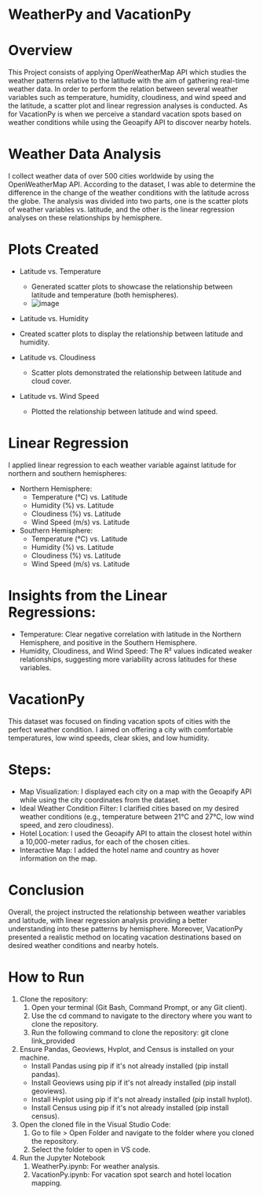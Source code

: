 # WeatherPy and VacationPy
# Overview
This Project consists of applying OpenWeatherMap API which studies the weather patterns relative to the latitude with the aim of gathering real-time weather data. In order to perform the relation between several weather variables such as temperature, humidity, cloudiness, and wind speed and the latitude, a scatter plot and linear regression analyses is conducted. As for VacationPy is when we perceive a standard vacation spots based on weather conditions while using the Geoapify API to discover nearby hotels.

# Weather Data Analysis
I collect weather data of over 500 cities worldwide by using the OpenWeatherMap API. According to the dataset, I was able to determine the difference in the change of the weather conditions with the latitude across the globe. The analysis was divided into two parts, one is the scatter plots of weather variables vs. latitude, and the other is the linear regression analyses on these relationships by hemisphere.

# Plots Created
 - Latitude vs. Temperature
     - Generated scatter plots to showcase the relationship between latitude and temperature (both hemispheres).
     - ![image](https://github.com/user-attachments/assets/3e9dec9a-a298-45bd-8b30-c1fc025f3c13)

 - Latitude vs. Humidity
  - Created scatter plots to display the relationship between latitude and humidity.
 - Latitude vs. Cloudiness
   -  Scatter plots demonstrated the relationship between latitude and cloud cover.
- Latitude vs. Wind Speed
  - Plotted the relationship between latitude and wind speed.
# Linear Regression
I applied linear regression to each weather variable against latitude for northern and southern hemispheres:
- Northern Hemisphere:
  - Temperature (°C) vs. Latitude
  - Humidity (%) vs. Latitude
  - Cloudiness (%) vs. Latitude
  - Wind Speed (m/s) vs. Latitude
- Southern Hemisphere:
  - Temperature (°C) vs. Latitude
  - Humidity (%) vs. Latitude
  - Cloudiness (%) vs. Latitude
  - Wind Speed (m/s) vs. Latitude
    
# Insights from the Linear Regressions:
- Temperature: Clear negative correlation with latitude in the Northern Hemisphere, and positive in the Southern Hemisphere.
- Humidity, Cloudiness, and Wind Speed: The R² values indicated weaker relationships, suggesting more variability across latitudes for these variables.

# VacationPy
This dataset was focused on finding vacation spots of cities with the perfect weather condition. I aimed on offering a city with comfortable temperatures, low wind speeds, clear skies, and low humidity.
# Steps:
- Map Visualization: I displayed each city on a map with the Geoapify API while using the city coordinates from the dataset.
- Ideal Weather Condition Filter: I clarified cities based on my desired weather conditions (e.g., temperature between 21°C and 27°C, low wind speed, and zero cloudiness).
- Hotel Location: I used the Geoapify API to attain the closest hotel within a 10,000-meter radius, for each of the chosen cities.
- Interactive Map: I added the hotel name and country as hover information on the map.

# Conclusion
Overall, the project instructed the relationship between weather variables and latitude, with linear regression analysis providing a better understanding into these patterns by hemisphere. Moreover, VacationPy presented a realistic method on locating vacation destinations based on desired weather conditions and nearby hotels.


# How to Run
   1. Clone the repository:
       1. Open your terminal (Git Bash, Command Prompt, or any Git client).
       2. Use the cd command to navigate to the directory where you want to clone the repository.
       3. Run the following command to clone the repository: git clone link_provided
  2. Ensure Pandas, Geoviews, Hvplot, and Census is installed on your machine.
     - Install Pandas using pip if it's not already installed (pip install pandas).
     - Install Geoviews using pip if it's not already installed (pip install geoviews).
     - Install Hvplot using pip if it's not already installed (pip install hvplot).
     - Install Census using pip if it's not already installed (pip install census).
  3. Open the cloned file in the Visual Studio Code:
       1. Go to file > Open Folder and navigate to the folder where you cloned the repository.
       2. Select the folder to open in VS code.
  4. Run the Jupyter Notebook
     1. WeatherPy.ipynb: For weather analysis.
     2. VacationPy.ipynb: For vacation spot search and hotel location mapping.
